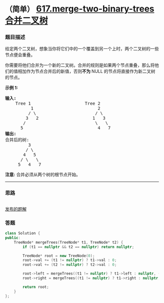 # `（简单）` [617.merge-two-binary-trees 合并二叉树](https://leetcode-cn.com/problems/merge-two-binary-trees/)

### 题目描述
<p>给定两个二叉树，想象当你将它们中的一个覆盖到另一个上时，两个二叉树的一些节点便会重叠。</p>

<p>你需要将他们合并为一个新的二叉树。合并的规则是如果两个节点重叠，那么将他们的值相加作为节点合并后的新值，否则<strong>不为&nbsp;</strong>NULL 的节点将直接作为新二叉树的节点。</p>

<p><strong>示例&nbsp;1:</strong></p>

<pre><strong>输入:</strong> 
	Tree 1                     Tree 2                  
          1                         2                             
         / \                       / \                            
        3   2                     1   3                        
       /                           \   \                      
      5                             4   7                  
<strong>输出:</strong> 
合并后的树:
	     3
	    / \
	   4   5
	  / \   \ 
	 5   4   7
</pre>

<p><strong>注意:</strong>&nbsp;合并必须从两个树的根节点开始。</p>


---
### 思路
```
```

[发布的题解](https://leetcode-cn.com/problems/merge-two-binary-trees/solution/merge-two-binary-trees-by-ikaruga/)

### 答题
``` C++
class Solution {
public:
    TreeNode* mergeTrees(TreeNode* t1, TreeNode* t2) {
        if (t1 == nullptr && t2 == nullptr) return nullptr;

        TreeNode* root = new TreeNode(0);
        root->val += (t1 != nullptr) ? t1->val : 0;
        root->val += (t2 != nullptr) ? t2->val : 0;

        root->left = mergeTrees((t1 != nullptr) ? t1->left : nullptr, (t2 != nullptr) ? t2->left : nullptr);
        root->right = mergeTrees((t1 != nullptr) ? t1->right : nullptr, (t2 != nullptr) ? t2->right : nullptr);

        return root;
    }
};
```




